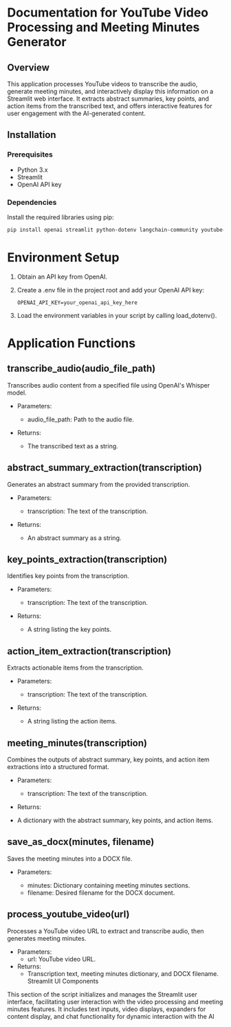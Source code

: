 # Documentation for YouTube Video Processing and Meeting Minutes Generator

## Overview

This application processes YouTube videos to transcribe the audio, generate meeting minutes, and interactively display this information on a Streamlit web interface. It extracts abstract summaries, key points, and action items from the transcribed text, and offers interactive features for user engagement with the AI-generated content.

## Installation

### Prerequisites

- Python 3.x
- Streamlit
- OpenAI API key

### Dependencies

Install the required libraries using pip:

```bash
pip install openai streamlit python-dotenv langchain-community youtube-dl python-docx
```


# Environment Setup
1. Obtain an API key from OpenAI.

2. Create a .env file in the project root and add your OpenAI API key:

    ```plaintext
    OPENAI_API_KEY=your_openai_api_key_here
    ```
3. Load the environment variables in your script by calling load_dotenv().

# Application Functions

## transcribe_audio(audio_file_path)
Transcribes audio content from a specified file using OpenAI's Whisper model.

- Parameters:
    - audio_file_path: Path to the audio file.
- Returns:

    - The transcribed text as a string.

## abstract_summary_extraction(transcription)
Generates an abstract summary from the provided transcription.

- Parameters:
    - transcription: The text of the transcription.
- Returns:

    - An abstract summary as a string.


## key_points_extraction(transcription)
Identifies key points from the transcription.

- Parameters:
    - transcription: The text of the transcription.
- Returns:

    - A string listing the key points.

## action_item_extraction(transcription)
Extracts actionable items from the transcription.

- Parameters:

    - transcription: The text of the transcription.
- Returns:
    - A string listing the action items.

## meeting_minutes(transcription)
Combines the outputs of abstract summary, key points, and action item extractions into a structured format.

- Parameters:

    - transcription: The text of the transcription.
- Returns:
-   A dictionary with the abstract summary, key points, and action items.
## save_as_docx(minutes, filename)
Saves the meeting minutes into a DOCX file.

- Parameters:

    - minutes: Dictionary containing meeting minutes sections.
    - filename: Desired filename for the DOCX document.
## process_youtube_video(url)
Processes a YouTube video URL to extract and transcribe audio, then generates meeting minutes.

- Parameters:
    - url: YouTube video URL.
- Returns:
    - Transcription text, meeting minutes dictionary, and DOCX filename.
Streamlit UI Components

This section of the script initializes and manages the Streamlit user interface, facilitating user interaction with the video processing and meeting minutes features. It includes text inputs, video displays, expanders for content display, and chat functionality for dynamic interaction with the AI